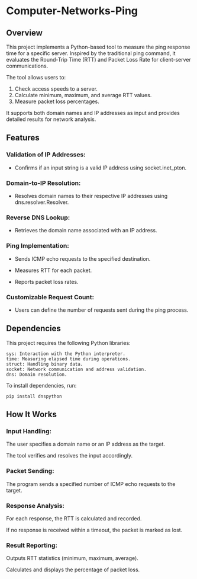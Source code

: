 # Computer-Networks-Ping

## Overview

This project implements a Python-based tool to measure the ping response time for a specific server. Inspired by the traditional ping command, it evaluates the Round-Trip Time (RTT) and Packet Loss Rate for client-server communications.

The tool allows users to:

1. Check access speeds to a server.
2. Calculate minimum, maximum, and average RTT values.
3. Measure packet loss percentages.

It supports both domain names and IP addresses as input and provides detailed results for network analysis.

## Features

### Validation of IP Addresses:
* Confirms if an input string is a valid IP address using socket.inet_pton.

### Domain-to-IP Resolution:
* Resolves domain names to their respective IP addresses using dns.resolver.Resolver.

### Reverse DNS Lookup:
* Retrieves the domain name associated with an IP address.

### Ping Implementation:
* Sends ICMP echo requests to the specified destination.

* Measures RTT for each packet.

* Reports packet loss rates.

### Customizable Request Count:
* Users can define the number of requests sent during the ping process.

## Dependencies

This project requires the following Python libraries:

    sys: Interaction with the Python interpreter.
    time: Measuring elapsed time during operations.
    struct: Handling binary data.
    socket: Network communication and address validation.
    dns: Domain resolution.

To install dependencies, run:

    pip install dnspython

## **How It Works**

### Input Handling:
The user specifies a domain name or an IP address as the target.

The tool verifies and resolves the input accordingly.

### Packet Sending:
The program sends a specified number of ICMP echo requests to the target.

### Response Analysis:
For each response, the RTT is calculated and recorded.

If no response is received within a timeout, the packet is marked as lost.

### Result Reporting:
Outputs RTT statistics (minimum, maximum, average).

Calculates and displays the percentage of packet loss.
